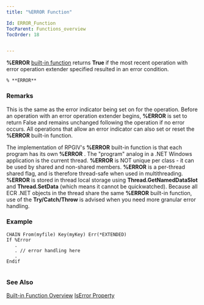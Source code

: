 ```yaml
---
title: "%ERROR Function"

Id: ERROR_Function
TocParent: Functions_overview
TocOrder: 18


---
```


**%ERROR** [built-in function](Functions_overview.html) returns **True** if the most recent operation with error operation extender specified resulted in an error condition. 

```
% **ERROR** 
```

### Remarks
This is the same as the error indicator being set on for the operation. Before an operation with an error operation extender begins, **%ERROR** is set to return False and remains unchanged following the operation if no error occurs. All operations that allow an error indicator can also set or reset the **%ERROR** built-in function. 

The implementation of RPGIV's **%ERROR** built-in function is that each program has its own **%ERROR** . The "program" analog in a .NET Windows application is the current thread. **%ERROR** is NOT unique per class - it can be used by shared and non-shared members. **%ERROR** is a per-thread shared flag, and is therefore thread-safe when used in multithreading. **%ERROR** is stored in thread local storage using **Thread.GetNamedDataSlot** and **Thread.SetData** (which means it cannot be quickwatched). Because all ECR .NET objects in the thread share the same **%ERROR** built-in function, use of the **Try/Catch/Throw** is advised when you need more granular error handling. 

### Example

```
CHAIN From(myfile) Key(myKey) Err(*EXTENDED)
If %Error
   .
   . // error handling here
   .
Endif
      
```

### See Also
[Built-in Function Overview](Functions_overview.html)
[IsError Property](IsErrorPropertyDbFileClass.html) 
